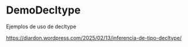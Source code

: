 # DemoDecltype
Ejemplos de uso de decltype

https://diardon.wordpress.com/2025/02/13/inferencia-de-tipo-decltype/
